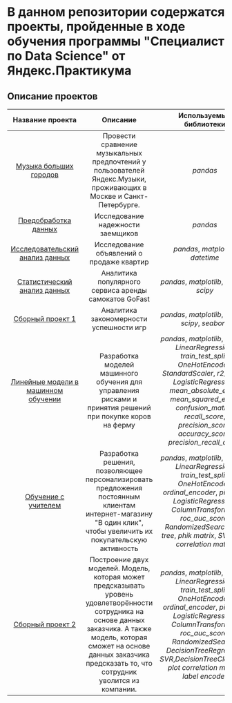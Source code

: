 # В данном репозитории содержатся проекты, пройденные в ходе обучения программы "Специалист по Data Science" от Яндекс.Практикума
## Описание проектов
| Название проекта                                                  | Описание                                              | Используемые библиотеки                      |
| :--------------------:                                            | :---------------------:                               |:---------------------------:                 |
| [Музыка больших городов](https://tinyurl.com/3hs65fh9)            | Провести сравнение музыкальных предпочтений у пользователей Яндекс.Музыки, проживающих в Москве и Санкт-Петербурге.                                                                                                                 | *pandas*                                     |
| [Предобработка данных](https://tinyurl.com/mrxujmhx)              | Исследование надежности заемщиков                     | *pandas*                                     |
| [Исследовательский анализ данных](https://tinyurl.com/5w8m7cyw)   | Исследование объявлений о продаже квартир             | *pandas*, *matplotlib*, *datetime*           |
| [Статистический анализ данных](https://tinyurl.com/p8y7uzdr)      | Аналитика популярного сервиса аренды самокатов GoFast | *pandas*, *matplotlib*, *numpy*, *scipy*     |
| [Сборный проект 1](https://tinyurl.com/5dp5xpz5)                  | Аналитика закономерности успешности игр    | *pandas*, *matplotlib*, *numpy*, *scipy*, *seaborn*    |
| [Линейные модели в машинном обучении](https://tinyurl.com/m5manyhh)   | Разработка моделей машинного обучения для управления рисками и принятия решений при покупке коров на ферму    | *pandas*, *matplotlib*, *numpy*, *LinearRegression*, *train_test_split*, *OneHotEncoder*, *StandardScaler*, *r2_score*, *LogisticRegression*, *mean_absolute_error*, *mean_squared_error*, *confusion_matrix*, *recall_score*, *precision_score*, *accuracy_score*, *precision_recall_curve* |
| [Обучение с учителем](https://tinyurl.com/27hmhcjn)  | Разработка решения, позволяющее персонализировать предложения постоянным клиентам интернет-магазину "В один клик", чтобы увеличить их покупательскую активность    | *pandas*, *matplotlib*, *numpy*, *LinearRegression*, *train_test_split*, *OneHotEncoder*, *ordinal_encoder*, *pipeline*, *LogisticRegression*, *ColumnTransformer*, *roc_auc_score*, *RandomizedSearch*, *plot tree*, *phik matrix*, *SVC*, *plot correlation matrix*|
| [Сборный проект 2](https://tinyurl.com/m98ppaya)  | Построение двух моделей. Модель, которая может предсказывать уровень удовлетворённости сотрудника на основе данных заказчика. А также модель, которая сможет на основе данных заказчика предсказать то, что сотрудник уволится из компании.  | *pandas*, *matplotlib*, *numpy*, *LinearRegression*, *train_test_split*, *OneHotEncoder*, *ordinal_encoder*, *pipeline*, *LogisticRegression*, *ColumnTransformer*, *roc_auc_score*, *RandomizedSearch*, *DecisionTreeRegressor*, *SVR*,*DecisionTreeClassifier*, *plot correlation matrix*, *label encoder*|
